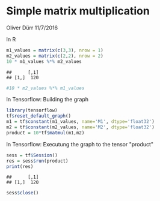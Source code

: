 Simple matrix multiplication
================
Oliver Dürr
11/7/2016

In R

``` r
m1_values = matrix(c(3,3), nrow = 1)
m2_values = matrix(c(2,2), nrow = 2)
10 * m1_values %*% m2_values
```

    ##      [,1]
    ## [1,]  120

``` r
#10 * m2_values %*% m1_values
```

In Tensorflow: Building the graph

``` r
library(tensorflow)
tf$reset_default_graph()
m1 = tf$constant(m1_values, name='M1', dtype='float32')
m2 = tf$constant(m2_values, name='M2', dtype='float32')
product = 10*tf$matmul(m1,m2)
```

In Tensorflow: Executung the graph to the tensor "product"

``` r
sess = tf$Session()
res = sess$run(product)
print(res)
```

    ##      [,1]
    ## [1,]  120

``` r
sess$close()
```
